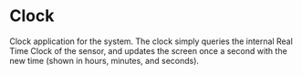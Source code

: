 Clock
====
Clock application for the system. The clock simply queries the internal Real Time Clock of the sensor, and updates the screen once a second with the new time (shown in hours, minutes, and seconds).